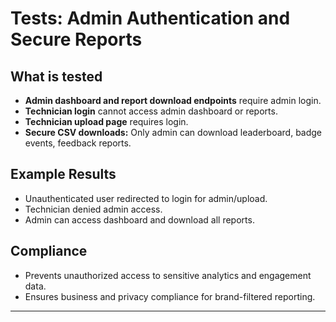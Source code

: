 # Tests: Admin Authentication and Secure Reports

## What is tested

- **Admin dashboard and report download endpoints** require admin login.
- **Technician login** cannot access admin dashboard or reports.
- **Technician upload page** requires login.
- **Secure CSV downloads:** Only admin can download leaderboard, badge events, feedback reports.

## Example Results

- Unauthenticated user redirected to login for admin/upload.
- Technician denied admin access.
- Admin can access dashboard and download all reports.

## Compliance

- Prevents unauthorized access to sensitive analytics and engagement data.
- Ensures business and privacy compliance for brand-filtered reporting.

---